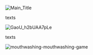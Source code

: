 
![Main_Title](https://github.com/user-attachments/assets/1616ce2d-1f38-47d1-b3b2-48f64facccfc)



  texts

  
 
![GaoU_h2bUAA7pLe](https://github.com/user-attachments/assets/d84e6843-f593-4b20-aa5b-b074c1980544)



texts

![mouthwashing-mouthwashing-game](https://github.com/user-attachments/assets/b09c3afa-723a-409f-9d92-e1d01c91ac02)
